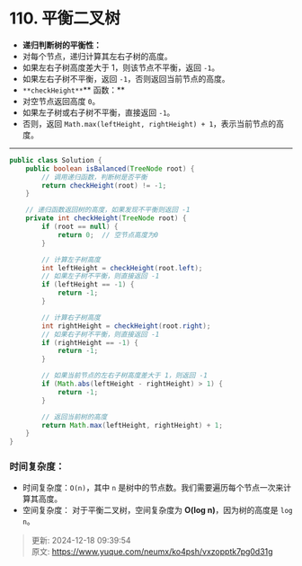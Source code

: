 # 110. 平衡二叉树

+ **递归判断树的平衡性：**
+ 对每个节点，递归计算其左右子树的高度。
+ 如果左右子树高度差大于 1，则该节点不平衡，返回 `-1`。
+ 如果左右子树不平衡，返回 `-1`，否则返回当前节点的高度。
+ `**checkHeight**`** 函数：**
+ 对空节点返回高度 `0`。
+ 如果左子树或右子树不平衡，直接返回 `-1`。
+ 否则，返回 `Math.max(leftHeight, rightHeight) + 1`，表示当前节点的高度。

---

```java
public class Solution {
    public boolean isBalanced(TreeNode root) {
        // 调用递归函数，判断树是否平衡
        return checkHeight(root) != -1;
    }

    // 递归函数返回树的高度，如果发现不平衡则返回 -1
    private int checkHeight(TreeNode root) {
        if (root == null) {
            return 0;  // 空节点高度为0
        }

        // 计算左子树高度
        int leftHeight = checkHeight(root.left);
        // 如果左子树不平衡，则直接返回 -1
        if (leftHeight == -1) {
            return -1;
        }

        // 计算右子树高度
        int rightHeight = checkHeight(root.right);
        // 如果右子树不平衡，则直接返回 -1
        if (rightHeight == -1) {
            return -1;
        }

        // 如果当前节点的左右子树高度差大于 1，则返回 -1
        if (Math.abs(leftHeight - rightHeight) > 1) {
            return -1;
        }

        // 返回当前树的高度
        return Math.max(leftHeight, rightHeight) + 1;
    }
}

```

### 时间复杂度：
+ 时间复杂度：`O(n)`，其中 `n` 是树中的节点数。我们需要遍历每个节点一次来计算其高度。
+ 空间复杂度： 对于平衡二叉树，空间复杂度为 **O(log n)**，因为树的高度是 `log n`。  



> 更新: 2024-12-18 09:39:54  
> 原文: <https://www.yuque.com/neumx/ko4psh/vxzopptk7pg0d31g>